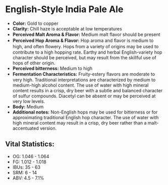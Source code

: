 # English-Style India Pale Ale

- **Color:** Gold to copper
- **Clarity:** Chill haze is acceptable at low temperatures
- **Perceived Malt Aroma & Flavor:** Medium malt ﬂavor should be present
- **Perceived Hop Aroma & Flavor:** Hop aroma and ﬂavor is medium to high, and often ﬂowery. Hops from a variety of origins may be used to contribute to a high hopping rate. Earthy and herbal English-variety hop character should be perceived, but may result from the skillful use of hops of other origin.
- **Perceived bitterness:** Medium to high
- **Fermentation Characteristics:** Fruity-estery ﬂavors are moderate to very high. Traditional interpretations are characterized by medium to medium-high alcohol content. The use of water with high mineral content results in a crisp, dry beer with a subtle and balanced character of sulfur compounds. Diacetyl can be absent or may be perceived at very low levels.
- **Body:** Medium
- **Additional notes:** Non-English hops may be used for bitterness or for approximating traditional English hop character. The use of water with high mineral content may result in a crisp, dry beer rather than a malt-accentuated version.

## Vital Statistics:

- OG: 1.046 - 1.064
- FG: 1.012 - 1.018
- IBUs: 35 - 63
- SRM: 6 - 14
- ABV: 4.5 - 7.1%
